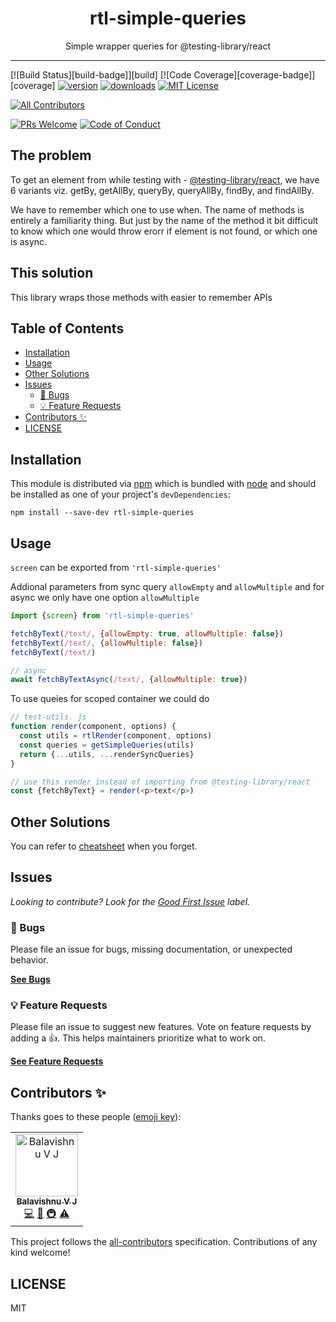 <div align="center">
<h1>rtl-simple-queries</h1>

<p>Simple wrapper queries for @testing-library/react</p>
</div>

---

<!-- prettier-ignore-start -->
[![Build Status][build-badge]][build]
[![Code Coverage][coverage-badge]][coverage]
[![version][version-badge]][package]
[![downloads][downloads-badge]][npmtrends]
[![MIT License][license-badge]][license]

<!-- ALL-CONTRIBUTORS-BADGE:START - Do not remove or modify this section -->
[![All Contributors](https://img.shields.io/badge/all_contributors-1-orange.svg?style=flat-square)](#contributors-)
<!-- ALL-CONTRIBUTORS-BADGE:END -->
[![PRs Welcome][prs-badge]][prs]
[![Code of Conduct][coc-badge]][coc]
<!-- prettier-ignore-end -->

## The problem

To get an element from while testing with -
[@testing-library/react](https://github.com/testing-library/react-testing-library),
we have 6 variants viz. getBy, getAllBy, queryBy, queryAllBy, findBy, and
findAllBy.

We have to remember which one to use when. The name of methods is entirely a
familiarity thing. But just by the name of the method it bit difficult to know
which one would throw erorr if element is not found, or which one is async.

## This solution

This library wraps those methods with easier to remember APIs

## Table of Contents

<!-- START doctoc generated TOC please keep comment here to allow auto update -->
<!-- DON'T EDIT THIS SECTION, INSTEAD RE-RUN doctoc TO UPDATE -->

- [Installation](#installation)
- [Usage](#usage)
- [Other Solutions](#other-solutions)
- [Issues](#issues)
  - [🐛 Bugs](#-bugs)
  - [💡 Feature Requests](#-feature-requests)
- [Contributors ✨](#contributors-)
- [LICENSE](#license)

<!-- END doctoc generated TOC please keep comment here to allow auto update -->

## Installation

This module is distributed via [npm][npm] which is bundled with [node][node] and
should be installed as one of your project's `devDependencies`:

```
npm install --save-dev rtl-simple-queries
```

## Usage

`screen` can be exported from `'rtl-simple-queries'`

Addional parameters from sync query `allowEmpty` and `allowMultiple` and for
async we only have one option `allowMultiple`

```javascript
import {screen} from 'rtl-simple-queries'

fetchByText(/text/, {allowEmpty: true, allowMultiple: false})
fetchByText(/text/, {allowMultiple: false})
fetchByText(/text/)

// async
await fetchByTextAsync(/text/, {allowMultiple: true})
```

To use queies for scoped container we could do

```javascript
// test-utils. js
function render(component, options) {
  const utils = rtlRender(component, options)
  const queries = getSimpleQueries(utils)
  return {...utils, ...renderSyncQueries}
}

// use this render instead of importing from @testing-library/react
const {fetchByText} = render(<p>text</p>)
```

## Other Solutions

You can refer to
[cheatsheet](https://testing-library.com/docs/react-testing-library/cheatsheet#queries)
when you forget.

## Issues

_Looking to contribute? Look for the [Good First Issue][good-first-issue]
label._

### 🐛 Bugs

Please file an issue for bugs, missing documentation, or unexpected behavior.

[**See Bugs**][bugs]

### 💡 Feature Requests

Please file an issue to suggest new features. Vote on feature requests by adding
a 👍. This helps maintainers prioritize what to work on.

[**See Feature Requests**][requests]

## Contributors ✨

Thanks goes to these people ([emoji key][emojis]):

<!-- ALL-CONTRIBUTORS-LIST:START - Do not remove or modify this section -->
<!-- prettier-ignore-start -->
<!-- markdownlint-disable -->
<table>
  <tr>
    <td align="center"><a href="https://github.com/balavishnuvj/"><img src="https://avatars2.githubusercontent.com/u/13718688" width="100px;" alt="Balavishnu V J"/><br /><sub><b>Balavishnu V J</b></sub></a><br /><a href="https://github.com/balavishnuvj/rtl-simple-queries/commits?author=balavishnuvj" title="Code">💻</a> <a href="https://github.com/balavishnuvj/rtl-simple-queries/commits?author=balavishnuvj" title="Documentation">📖</a> <a href="#infra-balavishnuvj" title="Infrastructure (Hosting, Build-Tools, etc)">🚇</a> <a href="https://github.com/balavishnuvj/rtl-simple-queries/commits?author=balavishnuvj" title="Tests">⚠️</a></td>
  </tr>
</table>

<!-- markdownlint-enable -->
<!-- prettier-ignore-end -->

<!-- ALL-CONTRIBUTORS-LIST:END -->

This project follows the [all-contributors][all-contributors] specification.
Contributions of any kind welcome!

## LICENSE

MIT

<!-- prettier-ignore-start -->
[npm]: https://www.npmjs.com
[node]: https://nodejs.org
[version-badge]: https://img.shields.io/npm/v/rtl-simple-queries.svg?style=flat-square
[package]: https://www.npmjs.com/package/rtl-simple-queries
[downloads-badge]: https://img.shields.io/npm/dm/rtl-simple-queries.svg?style=flat-square
[npmtrends]: http://www.npmtrends.com/rtl-simple-queries
[license-badge]: https://img.shields.io/npm/l/rtl-simple-queries.svg?style=flat-square
[license]: https://github.com/balavishnuvj/rtl-simple-queries/blob/master/LICENSE
[prs-badge]: https://img.shields.io/badge/PRs-welcome-brightgreen.svg?style=flat-square
[prs]: http://makeapullrequest.com
[coc-badge]: https://img.shields.io/badge/code%20of-conduct-ff69b4.svg?style=flat-square
[coc]: https://github.com/balavishnuvj/rtl-simple-queries/blob/master/other/CODE_OF_CONDUCT.md
[emojis]: https://github.com/all-contributors/all-contributors#emoji-key
[all-contributors]: https://github.com/all-contributors/all-contributors
[bugs]: https://github.com/balavishnuvj/rtl-simple-queries/issues?utf8=%E2%9C%93&q=is%3Aissue+is%3Aopen+sort%3Acreated-desc+label%3Abug
[requests]: https://github.com/balavishnuvj/rtl-simple-queries/issues?utf8=%E2%9C%93&q=is%3Aissue+is%3Aopen+sort%3Areactions-%2B1-desc+label%3Aenhancement
[good-first-issue]: https://github.com/balavishnuvj/rtl-simple-queries/issues?utf8=%E2%9C%93&q=is%3Aissue+is%3Aopen+sort%3Areactions-%2B1-desc+label%3Aenhancement+label%3A%22good+first+issue%22
<!-- prettier-ignore-end -->
